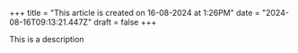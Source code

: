 +++
title = "This article is created on 16-08-2024 at 1:26PM"
date = "2024-08-16T09:13:21.447Z"
draft = false
+++

  This is a description
        
